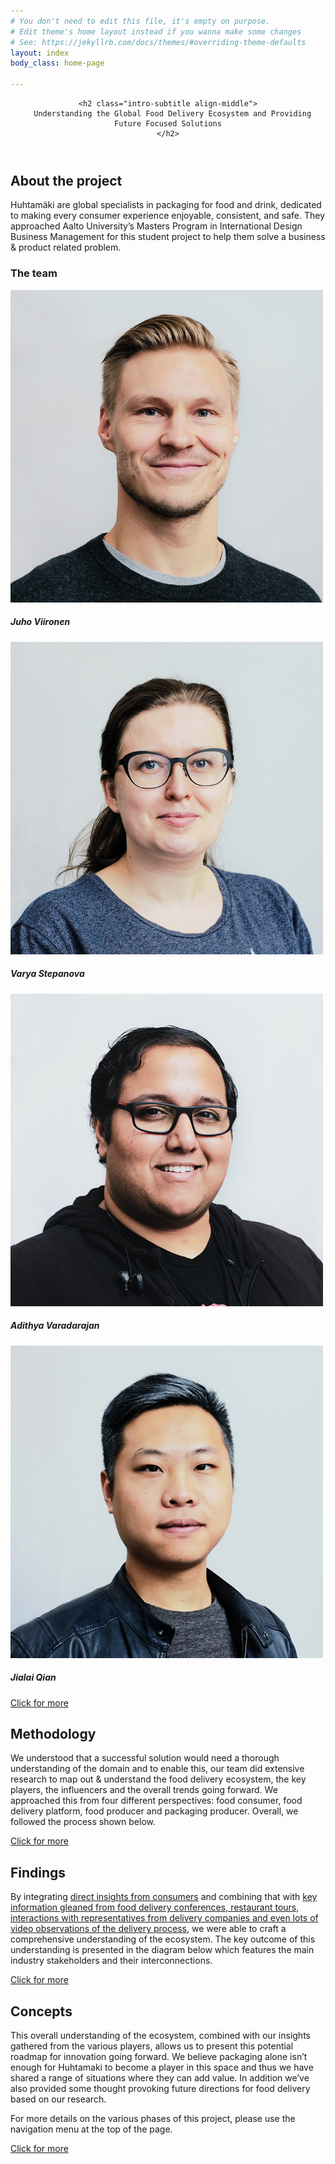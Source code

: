 ```yaml
---
# You don't need to edit this file, it's empty on purpose.
# Edit theme's home layout instead if you wanna make some changes
# See: https://jekyllrb.com/docs/themes/#overriding-theme-defaults
layout: index
body_class: home-page

---
```

<header class="container-fluid text-white">
  <div class="container text-center align-middle">

    <h2 class="intro-subtitle align-middle">
      Understanding the Global Food Delivery Ecosystem and Providing Future Focused Solutions
    </h2>
  </div>
</header>

<section id="about" class="container-fluid">
  <div class="container">
    <div class="row">
      <div class="col-lg-6 mx-auto align-text-bottom">
        <h2>About the project</h2>
      </div>
      <div class="col-lg-6 mx-auto align-text-bottom text-center">
        <object type="image/svg+xml" data="assets/pictures/huhtamaki-logo.svg" class="logo logo--huhtamaki"></object>
        <object type="image/svg+xml" data="assets/pictures/aalto-logo.svg" class="logo logo--aalto"></object>
      </div>
    </div>
    <div class="row">
      <div class="col-lg-12 mx-auto">
        <p class="lead">
        Huhtamäki are global specialists in packaging for food and drink, dedicated to making every consumer experience enjoyable, consistent, and safe. They approached Aalto University’s Masters Program in International Design Business Management for this student project to help them solve a business & product related problem. 
        </p>
      </div>
    </div>
    <div class="row">
      <div class="col-lg-12 mx-auto">
        <h3>The team</h3>
      </div>
    </div>
    <div class="row">
      <div class="col-lg-3 mx-auto">
        <div class="card card--team" style="width: 100%">
          <img class="card-img-top rounded-circle" src="assets/pictures/team/juho.jpg" alt="Card image cap">
          <div class="card-body">
            <h5 class="card-title">Juho Viironen</h5>
          </div>
         </div>
      </div>
      <div class="col-lg-3 mx-auto">
        <div class="card card--team" style="width: 100%">
          <img class="card-img-top rounded-circle" src="assets/pictures/team/varya.jpg" alt="Card image cap">
          <div class="card-body">
            <h5 class="card-title">Varya Stepanova</h5>
          </div>
         </div>
      </div>
      <div class="col-lg-3 mx-auto">
        <div class="card card--team" style="width: 100%">
          <img class="card-img-top rounded-circle" src="assets/pictures/team/adi.jpg" alt="Card image cap">
          <div class="card-body">
            <h5 class="card-title">Adithya Varadarajan</h5>
          </div>
         </div>
      </div>
      <div class="col-lg-3 mx-auto">
        <div class="card card--team" style="width: 100%">
          <img class="card-img-top rounded-circle" src="assets/pictures/team/jialai.jpg" alt="Card image cap">
          <div class="card-body">
            <h5 class="card-title">Jialai Qian</h5>
          </div>
         </div>
      </div>
    </div>
    <div class="row">
      <div class="col-lg-12 mx-auto text-center">
        <a class="btn btn-outline-light btn-lg" href="about" role="button">Click for more</a>
      </div>
    </div>
  </div>
</section>

<section id="methodology" class="container-fluid">
  <div class="container">
    <div class="row">
      <div class="col-lg-12 mx-auto">
        <h2>Methodology</h2>
        <p class="lead">
        We understood that a successful solution would need a thorough understanding of the domain and to enable this, our team did extensive research to map out & understand the food delivery ecosystem, the key players, the influencers and the overall trends going forward. We approached this from four different perspectives: food consumer, food delivery platform, food producer and packaging producer. Overall, we followed the process shown below.
        </p>
      </div>
    </div>
    <div class="row">
      <div class="col-lg-12 mx-auto">
        <object type="image/svg+xml" data="assets/pictures/schemes/process.svg" class="process"></object>
      </div>
    </div>
    <div class="row">
      <div class="col-lg-12 mx-auto text-center">
        <a class="btn btn-outline-light btn-lg" href="methodology" role="button">Click for more</a>
      </div>
    </div>
  </div>
</section>

<section id="findings" class="container-fluid">
  <div class="container">
    <div class="row">
      <div class="col-lg-12 mx-auto">
        <h2>Findings</h2>
        <p class="lead">
        By integrating <a href="findings/consumer">direct insights from consumers</a> and combining that with <a href="findings/industry">key information gleaned from food delivery conferences, restaurant tours, interactions with representatives from delivery companies and even lots of video observations of the delivery process</a>, we were able to craft a comprehensive understanding of the ecosystem. The key outcome of this understanding is presented in the diagram below which features the main industry stakeholders and their interconnections.
        </p>
      </div>
    </div>
    <div class="row">
      <div class="col-lg-8 mx-auto">
      </div>
      <div class="col-lg-4 mx-auto text-center">
        <a class="btn btn-outline-light btn-lg" href="findings" role="button">Click for more</a>
      </div>
    </div>
    <div class="row">
      <div class="col-lg-12 mx-auto">
        <object type="image/svg+xml" data="assets/pictures/schemes/ecosystem.svg" class="ecosystem"></object>
      </div>
    </div>

  </div>
</section>

<section id="concepts"  class="container-fluid">
  <div class="container">
    <div class="row">
      <div class="col-lg-6 mx-auto">
        <h2>Concepts</h2>
        <p class="lead">This overall understanding of the ecosystem, combined with our insights gathered from the various players, allows us to present this potential roadmap for innovation going forward. We believe packaging alone isn’t enough for Huhtamaki to become a player in this space and thus we have shared a range of situations where they can add value. In addition we’ve also provided some thought provoking future directions for food delivery based on our research.</p>
        <p class="lead">For more details on the various phases of this project, please use the navigation menu at the top of the page.</p>
        <p class="text-center">
          <a class="btn btn-outline-light btn-lg" href="concepts" role="button">Click for more</a>
        </p>
      </div>
      <div class="col-lg-6 mx-auto">
        <object type="image/svg+xml" data="assets/pictures/schemes/solution.svg" class="solution"></object>
      </div>
    </div>
  </div>
</section>
